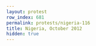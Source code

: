 ```yaml
---
layout: protest
row_index: 681
permalink: protests/nigeria-116
title: Nigeria, October 2012
hidden: true
---
```

